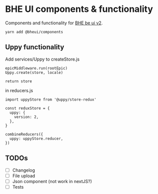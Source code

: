 # BHE UI components & functionality

Components and functionality for [BHE be ui v2](https://github.com/TomaszPilch/BHE-be-ui-v2).

```
yarn add @bheui/components
```

## Uppy functionality

Add services/Uppy to createStore.js

```
epicMiddleware.run(rootEpic)
Uppy.create(store, locale)

return store
```

in reducers.js
```
import uppyStore from '@uppy/store-redux'

const reduxStore = {
  uppy: {
    version: 2,
  },
}

combineReducers({
  uppy: uppyStore.reducer,
})
```

## TODOs

 - [ ] Changelog
 - [ ] File upload
 - [ ] Json component (not work in nextJS?)
 - [ ] Tests

